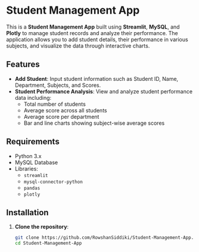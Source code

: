 # Student Management App

This is a **Student Management App** built using **Streamlit**, **MySQL**, and **Plotly** to manage student records and analyze their performance. The application allows you to add student details, their performance in various subjects, and visualize the data through interactive charts.

## Features

- **Add Student**: Input student information such as Student ID, Name, Department, Subjects, and Scores.
- **Student Performance Analysis**: View and analyze student performance data including:
  - Total number of students
  - Average score across all students
  - Average score per department
  - Bar and line charts showing subject-wise average scores

## Requirements

- Python 3.x
- MySQL Database
- Libraries: 
  - `streamlit`
  - `mysql-connector-python`
  - `pandas`
  - `plotly`

## Installation

1. **Clone the repository**:
   ```bash
   git clone https://github.com/RowshanSiddiki/Student-Management-App.git
   cd Student-Management-App
